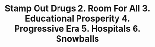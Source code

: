 ---
pid: ws52
title: 1. Stamp Out Drugs 2. Room For All 3. Educational Prosperity 4. Progressive
  Era 5. Hospitals 6. Snowballs
location_transcription: 1. Kensington 2. Gayborhood 3. Penn Park 4. City Hall 5. 34th
  & Spruce 6. South Philly
coordinates: "[-75.134744356601, 39.983121548056]"
zipcode: '19106'
gen_neighborhood: Center City
neighborhood: Society Hill,Old City
outside_phl: 
age: 
age_range: 
instagram: 
image_file_name: ws_52.jpg
proposal_transcription: |-
  1. Kensington Stamp out drugs
  2. Gayborhood Phila freedom, rock, sun, quaker, rainbow
  3. Penn Park //The only thing more expensive then education is Ignorance// - Ben Franklin
  Philly, Jeff, PCOM, PENN, PCP, Temple, University of Art, Drexel, Moore
  4. Dick Dilworth major/Joe Clark senator
  Progressive era City Hall
  5. 34th+Spruce First hospital and still evolving leading hospitals nationwide
  Hahnemann, Penn, Jeff, Temple, Childrens
  6. South Philly Eagles fan throwing snow balls at Santa
topic: Education,Health,Inclusivity,Neighborhoods,Politics,Sports
topic_summary: 0, 0, 0, 0, 0, 0, 0
type: Conceptual,Image
keywords_other: hospital, medicine, drug use
credit: 
image_labels: 
twitter: 
facebook: 
permalink: "/monuments/ws52/"
layout: item-page
---
